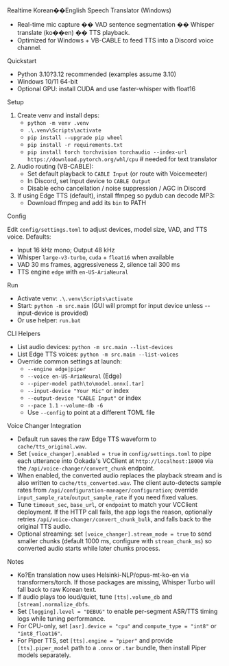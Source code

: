 Realtime Korean��English Speech Translator (Windows)

- Real-time mic capture �� VAD sentence segmentation �� Whisper translate (ko��en) �� TTS playback.
- Optimized for Windows + VB-CABLE to feed TTS into a Discord voice channel.

Quickstart

- Python 3.10?3.12 recommended (examples assume 3.10)
- Windows 10/11 64-bit
- Optional GPU: install CUDA and use faster-whisper with float16

Setup

1) Create venv and install deps:
   - `python -m venv .venv`
   - `.\.venv\Scripts\activate`
   - `pip install --upgrade pip wheel`
   - `pip install -r requirements.txt`
   - `pip install torch torchvision torchaudio --index-url https://download.pytorch.org/whl/cpu`  # needed for text translator
2) Audio routing (VB-CABLE):
   - Set default playback to `CABLE Input` (or route with Voicemeeter)
   - In Discord, set Input device to `CABLE Output`
   - Disable echo cancellation / noise suppression / AGC in Discord
3) If using Edge TTS (default), install ffmpeg so pydub can decode MP3:
   - Download ffmpeg and add its `bin` to PATH

Config

Edit `config/settings.toml` to adjust devices, model size, VAD, and TTS voice.
Defaults:
- Input 16 kHz mono; Output 48 kHz
- Whisper `large-v3-turbo`, `cuda` + `float16` when available
- VAD 30 ms frames, aggressiveness 2, silence tail 300 ms
- TTS engine `edge` with `en-US-AriaNeural`

Run

- Activate venv: `.\.venv\Scripts\activate`
- Start: `python -m src.main` (GUI will prompt for input device unless --input-device is provided)
- Or use helper: `run.bat`

CLI Helpers

- List audio devices: `python -m src.main --list-devices`
- List Edge TTS voices: `python -m src.main --list-voices`
- Override common settings at launch:
  - `--engine edge|piper`
  - `--voice en-US-AriaNeural` (Edge)
  - `--piper-model path\to\model.onnx[.tar]`
  - `--input-device "Your Mic"` or index
  - `--output-device "CABLE Input"` or index
  - `--pace 1.1`  `--volume-db -6`
  - Use `--config` to point at a different TOML file

Voice Changer Integration

- Default run saves the raw Edge TTS waveform to `cache/tts_original.wav`.
- Set `[voice_changer].enabled = true` in `config/settings.toml` to pipe each utterance into Ookada's VCClient at `http://localhost:18000` via the `/api/voice-changer/convert_chunk` endpoint.
- When enabled, the converted audio replaces the playback stream and is also written to `cache/tts_converted.wav`. The client auto-detects sample rates from `/api/configuration-manager/configuration`; override `input_sample_rate`/`output_sample_rate` if you need fixed values.
- Tune `timeout_sec`, `base_url`, or `endpoint` to match your VCClient deployment. If the HTTP call fails, the app logs the reason, optionally retries `/api/voice-changer/convert_chunk_bulk`, and falls back to the original TTS audio.
- Optional streaming: set `[voice_changer].stream_mode = true` to send smaller chunks (default 1000 ms, configure with `stream_chunk_ms`) so converted audio starts while later chunks process.

Notes

- Ko?En translation now uses Helsinki-NLP/opus-mt-ko-en via transformers/torch. If those packages are missing, Whisper Turbo will fall back to raw Korean text.
- If audio plays too loud/quiet, tune `[tts].volume_db` and `[stream].normalize_dbfs`.
- Set `[logging].level = "DEBUG"` to enable per-segment ASR/TTS timing logs while tuning performance.
- For CPU-only, set `[asr].device = "cpu"` and `compute_type = "int8"` or `"int8_float16"`.
- For Piper TTS, set `[tts].engine = "piper"` and provide `[tts].piper_model` path to a `.onnx` or `.tar` bundle, then install Piper models separately.

